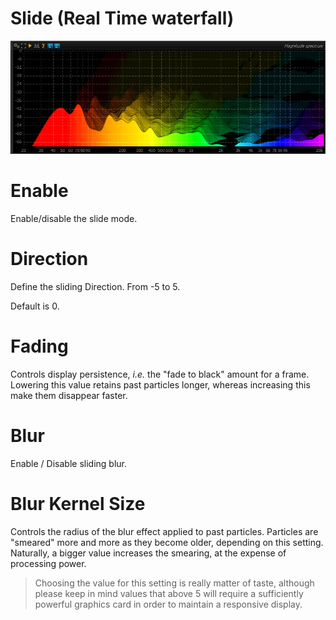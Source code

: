 # Slide (Real Time waterfall)
![](include/SpectrumSlide.png)

# Enable
Enable/disable the slide mode.

# Direction
Define the sliding Direction. From -5 to 5.

Default is 0.

# Fading
Controls display persistence, <i>i.e.</i> the "fade to black" amount for a frame. Lowering this value retains past particles longer, whereas increasing this make them disappear faster.

# Blur
Enable / Disable sliding blur.

# Blur Kernel Size

Controls the radius of the blur effect applied to past particles. Particles are "smeared" more and more as they become older, depending on this setting. Naturally, a bigger value increases the smearing, at the expense of processing power.

> Choosing the value for this setting is really matter of taste, although please keep in mind values that above 5 will require a sufficiently powerful graphics card in order  to maintain a responsive display.

